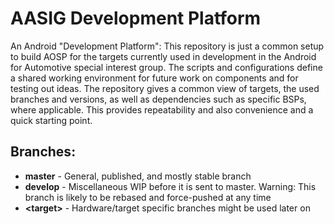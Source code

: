 AASIG Development Platform
==========================

An Android "Development Platform": This repository is just a common setup
to build AOSP for the targets currently used in development in the Android
for Automotive special interest group.  The scripts and configurations define
a shared working environment for future work on components and for testing
out ideas.  The repository gives a common view of targets, the used branches
and versions, as well as dependencies such as specific BSPs, where applicable.
This provides repeatability and also convenience and a quick starting point.

Branches:
---------

* **master**   - General, published, and mostly stable branch
* **develop**  - Miscellaneous WIP before it is sent to master.  Warning: This branch is likely to be rebased and force-pushed at any time
* **\<target\>** - Hardware/target specific branches might be used later on

